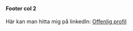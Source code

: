 #### Footer col 2

Här kan man hitta mig på linkedIn:
[Offenlig profil](www.linkedin.com/in/joel-sandström-84b74042)
